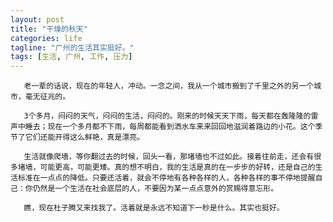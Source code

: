```yaml
---
layout: post
title: "干燥的秋天"
categories: life
tagline: "广州的生活其实挺好。"
tags: [生活, 广州, 工作, 压力]
---
```



	   老一辈的话说，现在的年轻人，冲动。一念之间，我从一个城市搬到了千里之外的另一个城市，毫无征兆的。  
	
	   3个多月，闷闷的天气，闷闷的生活，闷闷的。刚来的时候天天下雨，每天都在轰隆隆的雷声中睡去；现在一个多月都不下雨，每周都能看到洒水车来来回回地滋润着路边的小花。这个季节了它们还能开得这么鲜艳，真是漂亮。  
	
	   生活就像爬墙，等你翻过去的时候，回头一看，那堵墙也不过如此。接着往前走，还会有很多堵墙，可能更高，可能更矮。真的想不明白，我的生活是真的在一步步的好转，还是自己的生活标准在一点点的降低。只要还活着，就会不停地有各种各样的人，各种各样的事不停地提醒自己：你仍然是一个生活在社会底层的人，不要因为某一点点意外的赏赐得意忘形。  
	
	   瞧，现在杜子腾又来找我了。活着就是永远不知道下一秒是什么。其实也挺好。